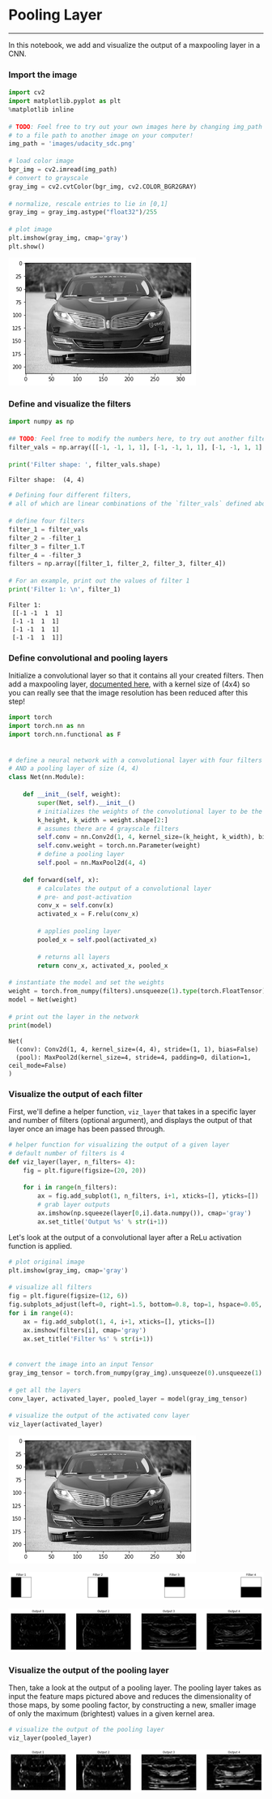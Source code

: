 
# Pooling Layer
---
In this notebook, we add and visualize the output of a maxpooling layer in a CNN.

### Import the image


```python
import cv2
import matplotlib.pyplot as plt
%matplotlib inline

# TODO: Feel free to try out your own images here by changing img_path
# to a file path to another image on your computer!
img_path = 'images/udacity_sdc.png'

# load color image 
bgr_img = cv2.imread(img_path)
# convert to grayscale
gray_img = cv2.cvtColor(bgr_img, cv2.COLOR_BGR2GRAY)

# normalize, rescale entries to lie in [0,1]
gray_img = gray_img.astype("float32")/255

# plot image
plt.imshow(gray_img, cmap='gray')
plt.show()
```


![png](output_2_0.png)


### Define and visualize the filters


```python
import numpy as np

## TODO: Feel free to modify the numbers here, to try out another filter!
filter_vals = np.array([[-1, -1, 1, 1], [-1, -1, 1, 1], [-1, -1, 1, 1], [-1, -1, 1, 1]])

print('Filter shape: ', filter_vals.shape)

```

    Filter shape:  (4, 4)



```python
# Defining four different filters, 
# all of which are linear combinations of the `filter_vals` defined above

# define four filters
filter_1 = filter_vals
filter_2 = -filter_1
filter_3 = filter_1.T
filter_4 = -filter_3
filters = np.array([filter_1, filter_2, filter_3, filter_4])

# For an example, print out the values of filter 1
print('Filter 1: \n', filter_1)
```

    Filter 1: 
     [[-1 -1  1  1]
     [-1 -1  1  1]
     [-1 -1  1  1]
     [-1 -1  1  1]]


### Define convolutional and pooling layers

Initialize a convolutional layer so that it contains all your created filters. Then add a maxpooling layer, [documented here](https://pytorch.org/docs/stable/nn.html#maxpool2d), with a kernel size of (4x4) so you can really see that the image resolution has been reduced after this step!


```python
import torch
import torch.nn as nn
import torch.nn.functional as F

    
# define a neural network with a convolutional layer with four filters
# AND a pooling layer of size (4, 4)
class Net(nn.Module):
    
    def __init__(self, weight):
        super(Net, self).__init__()
        # initializes the weights of the convolutional layer to be the weights of the 4 defined filters
        k_height, k_width = weight.shape[2:]
        # assumes there are 4 grayscale filters
        self.conv = nn.Conv2d(1, 4, kernel_size=(k_height, k_width), bias=False)
        self.conv.weight = torch.nn.Parameter(weight)
        # define a pooling layer
        self.pool = nn.MaxPool2d(4, 4)

    def forward(self, x):
        # calculates the output of a convolutional layer
        # pre- and post-activation
        conv_x = self.conv(x)
        activated_x = F.relu(conv_x)
        
        # applies pooling layer
        pooled_x = self.pool(activated_x)
        
        # returns all layers
        return conv_x, activated_x, pooled_x
    
# instantiate the model and set the weights
weight = torch.from_numpy(filters).unsqueeze(1).type(torch.FloatTensor)
model = Net(weight)

# print out the layer in the network
print(model)
```

    Net(
      (conv): Conv2d(1, 4, kernel_size=(4, 4), stride=(1, 1), bias=False)
      (pool): MaxPool2d(kernel_size=4, stride=4, padding=0, dilation=1, ceil_mode=False)
    )


### Visualize the output of each filter

First, we'll define a helper function, `viz_layer` that takes in a specific layer and number of filters (optional argument), and displays the output of that layer once an image has been passed through.


```python
# helper function for visualizing the output of a given layer
# default number of filters is 4
def viz_layer(layer, n_filters= 4):
    fig = plt.figure(figsize=(20, 20))
    
    for i in range(n_filters):
        ax = fig.add_subplot(1, n_filters, i+1, xticks=[], yticks=[])
        # grab layer outputs
        ax.imshow(np.squeeze(layer[0,i].data.numpy()), cmap='gray')
        ax.set_title('Output %s' % str(i+1))
```

Let's look at the output of a convolutional layer after a ReLu activation function is applied.


```python
# plot original image
plt.imshow(gray_img, cmap='gray')

# visualize all filters
fig = plt.figure(figsize=(12, 6))
fig.subplots_adjust(left=0, right=1.5, bottom=0.8, top=1, hspace=0.05, wspace=0.05)
for i in range(4):
    ax = fig.add_subplot(1, 4, i+1, xticks=[], yticks=[])
    ax.imshow(filters[i], cmap='gray')
    ax.set_title('Filter %s' % str(i+1))

    
# convert the image into an input Tensor
gray_img_tensor = torch.from_numpy(gray_img).unsqueeze(0).unsqueeze(1)

# get all the layers 
conv_layer, activated_layer, pooled_layer = model(gray_img_tensor)

# visualize the output of the activated conv layer
viz_layer(activated_layer)
```


![png](output_11_0.png)



![png](output_11_1.png)



![png](output_11_2.png)


### Visualize the output of the pooling layer

Then, take a look at the output of a pooling layer. The pooling layer takes as input the feature maps pictured above and reduces the dimensionality of those maps, by some pooling factor, by constructing a new, smaller image of only the maximum (brightest) values in a given kernel area.




```python
# visualize the output of the pooling layer
viz_layer(pooled_layer)
```


![png](output_13_0.png)



```python

```
